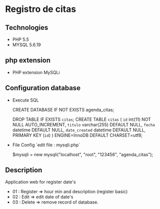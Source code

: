 # Registro de citas


## Technologies
- PHP 5.5
- MYSQL 5.6.19


## php extension
 - PHP extension MySQLi

## Configuration database

* Execute SQL

	CREATE DATABASE IF NOT EXISTS agenda_citas;

	DROP TABLE IF EXISTS `citas`;
	CREATE TABLE `citas` (
	  `id` int(11) NOT NULL AUTO_INCREMENT,
	  `titulo` varchar(255) DEFAULT NULL,
	  `fecha` datetime DEFAULT NULL,
	  `date_created` datetime DEFAULT NULL,
	  PRIMARY KEY (`id`)
	) ENGINE=InnoDB DEFAULT CHARSET=utf8;


* File Config ´edit file : mysqli.php´

	$mysqli = new mysqli("localhost", "root", "123456", "agenda_citas");


## Description
Application web for register date's
- 01 : Register =>  hour min and description (register basic)
- 02 : Edit => edit date of date's
- 03 : Delete => remove record of database.

